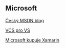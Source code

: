 <h2>  Microsoft </h2>  

[ Český MSDN blog ](http://blogs.msdn.com/b/vyvojari/)  

[ VCS pro VS ](http://stackoverflow.com/questions/13668868/sharing-visual-studio-projects-between-computers)  

[ Microsoft kupuje Xamarin ](https://blogs.msdn.microsoft.com/vyvojari/2016/03/01/microsoft-kupuje-xamarin/)  